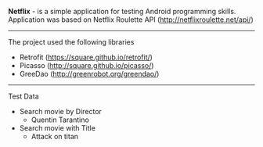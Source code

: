 **Netflix** - is a simple application for testing Android programming skills.
Application was based on Netflix Roulette API (http://netflixroulette.net/api/)
- - - -
The project used the following libraries
* Retrofit (https://square.github.io/retrofit/)
* Picasso  (http://square.github.io/picasso/)
* GreeDao  (http://greenrobot.org/greendao/)
- - - -
Test Data
* Search movie by Director
    * Quentin Tarantino
* Search movie with Title
    * Attack on titan